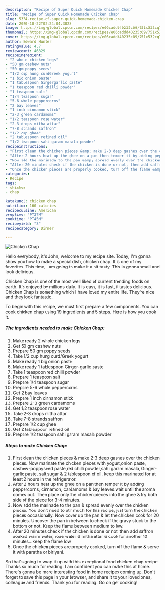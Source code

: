 ```yaml
---
description: "Recipe of Super Quick Homemade Chicken Chap"
title: "Recipe of Super Quick Homemade Chicken Chap"
slug: 5374-recipe-of-super-quick-homemade-chicken-chap
date: 2020-10-22T02:24:04.302Z
image: https://img-global.cpcdn.com/recipes/e06caddd40235c09/751x532cq70/chicken-chap-recipe-main-photo.jpg
thumbnail: https://img-global.cpcdn.com/recipes/e06caddd40235c09/751x532cq70/chicken-chap-recipe-main-photo.jpg
cover: https://img-global.cpcdn.com/recipes/e06caddd40235c09/751x532cq70/chicken-chap-recipe-main-photo.jpg
author: Edward Hunter
ratingvalue: 4.7
reviewcount: 46329
recipeingredient:
- "2 whole chicken legs"
- "50 gm cashew nuts"
- "50 gm poppy seeds"
- "1/2 cup hung curdGreek yogurt"
- "1 big onion paste"
- "1 tablespoon Gingergarlic paste"
- "1 teaspoon red chilli powder"
- "1 teaspoon salt"
- "1/4 teaspoon sugar"
- "5-6 whole peppercorns"
- "2 bay leaves"
- "1 inch cinnamon stick"
- "2-3 green cardamoms"
- "1/2 teaspoon rose water"
- "2-3 drops mitha attar"
- "7-8 strands saffron"
- "1/2 cup ghee"
- "2 tablespoon refined oil"
- "1/2 teaspoon sahi garam masala powder"
recipeinstructions:
- "First clean the chicken pieces &amp; make 2-3 deep gashes over the chicken pieces. Now marinate the chicken pieces with yogurt,onion paste, cashew-poppyseed paste,red chilli powder,sahi garam masala, Ginger-garlic paste, salt,sugar &amp; 2 tablespoon of oil. keep this marinated for at least 2 hours in the refrigerator."
- "After 2 hours heat up the ghee on a pan then temper it by adding peppercorns, cinnamon, cardamoms &amp; bay leaves.wait until the aroma comes out. Then place only the chicken pieces into the ghee &amp; fry both side of the piece for 3-4 minutes."
- "Now add the marinade to the pan &amp; spread evenly over the chicken pieces. You don&#39;t need to stir much for this recipe, just turn the chicken pieces occasionally. Now cover up the pan &amp; let the chicken cook for 20 minutes. Uncover the pan in between to check if the gravy stuck to the bottom or not. Keep the flame between medium to low."
- "After 20 minutes check if the chicken is done or not, then add saffron soaked warm water, rose water &amp; mitha attar &amp; cook for another 10 minutes...keep the flame low."
- "Once the chicken pieces are properly cooked, turn off the flame &amp; serve it with paratha or biriyani."
categories:
- Recipe
tags:
- chicken
- chap

katakunci: chicken chap 
nutrition: 160 calories
recipecuisine: American
preptime: "PT27M"
cooktime: "PT45M"
recipeyield: "3"
recipecategory: Dinner

---
```



![Chicken Chap](https://img-global.cpcdn.com/recipes/e06caddd40235c09/751x532cq70/chicken-chap-recipe-main-photo.jpg)

Hello everybody, it's John, welcome to my recipe site. Today, I'm gonna show you how to make a special dish, chicken chap. It is one of my favorites. This time, I am going to make it a bit tasty. This is gonna smell and look delicious.



Chicken Chap is one of the most well liked of current trending foods on earth. It's enjoyed by millions daily. It is easy, it is fast, it tastes delicious. Chicken Chap is something which I have loved my entire life. They're nice and they look fantastic.


To begin with this recipe, we must first prepare a few components. You can cook chicken chap using 19 ingredients and 5 steps. Here is how you cook it.

<!--inarticleads1-->

##### The ingredients needed to make Chicken Chap:

1. Make ready 2 whole chicken legs
1. Get 50 gm cashew nuts
1. Prepare 50 gm poppy seeds
1. Take 1/2 cup hung curd/Greek yogurt
1. Make ready 1 big onion paste
1. Make ready 1 tablespoon Ginger-garlic paste
1. Take 1 teaspoon red chilli powder
1. Prepare 1 teaspoon salt
1. Prepare 1/4 teaspoon sugar
1. Prepare 5-6 whole peppercorns
1. Get 2 bay leaves
1. Prepare 1 inch cinnamon stick
1. Prepare 2-3 green cardamoms
1. Get 1/2 teaspoon rose water
1. Take 2-3 drops mitha attar
1. Take 7-8 strands saffron
1. Prepare 1/2 cup ghee
1. Get 2 tablespoon refined oil
1. Prepare 1/2 teaspoon sahi garam masala powder




<!--inarticleads2-->

##### Steps to make Chicken Chap:

1. First clean the chicken pieces &amp; make 2-3 deep gashes over the chicken pieces. Now marinate the chicken pieces with yogurt,onion paste, cashew-poppyseed paste,red chilli powder,sahi garam masala, Ginger-garlic paste, salt,sugar &amp; 2 tablespoon of oil. keep this marinated for at least 2 hours in the refrigerator.
1. After 2 hours heat up the ghee on a pan then temper it by adding peppercorns, cinnamon, cardamoms &amp; bay leaves.wait until the aroma comes out. Then place only the chicken pieces into the ghee &amp; fry both side of the piece for 3-4 minutes.
1. Now add the marinade to the pan &amp; spread evenly over the chicken pieces. You don&#39;t need to stir much for this recipe, just turn the chicken pieces occasionally. Now cover up the pan &amp; let the chicken cook for 20 minutes. Uncover the pan in between to check if the gravy stuck to the bottom or not. Keep the flame between medium to low.
1. After 20 minutes check if the chicken is done or not, then add saffron soaked warm water, rose water &amp; mitha attar &amp; cook for another 10 minutes...keep the flame low.
1. Once the chicken pieces are properly cooked, turn off the flame &amp; serve it with paratha or biriyani.




So that's going to wrap it up with this exceptional food chicken chap recipe. Thanks so much for reading. I am confident you can make this at home. There's gonna be more interesting food in home recipes coming up. Don't forget to save this page in your browser, and share it to your loved ones, colleague and friends. Thank you for reading. Go on get cooking!
